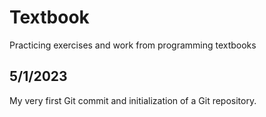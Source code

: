 # Textbook
 Practicing exercises and work from programming textbooks

## 5/1/2023
My very first Git commit and initialization of a Git repository.